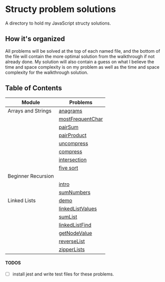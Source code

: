 # Structy problem solutions

A directory to hold my JavaScript structy solutions.

## How it's organized

All problems will be solved at the top of each named file, and the bottom of the file will contain the more optimal solution from the walkthrough if not already done. My solution will also contain a guess on what I believe the time and space complexity is on my problem as well as the time and space complexity for the walkthrough solution.

## Table of Contents

| Module             | Problems                                                    |
| ------------------ | ----------------------------------------------------------- |
| Arrays and Strings | [anagrams](./arrays-and-strings/anagrams.js)                |
|                    | [mostFrequentChar](./arrays-and-strings/mostFrquentChar.js) |
|                    | [pairSum](./arrays-and-strings/pairSum.js)                  |
|                    | [pairProduct](./arrays-and-strings//pairProduct.js)         |
|                    | [uncompress](./arrays-and-strings/uncompress.js)            |
|                    | [compress](./arrays-and-strings/compress.js)                |
|                    | [intersection](./arrays-and-strings/intersection.js)        |
|                    | [five sort](./arrays-and-strings/five-sort.js)              |
| Beginner Recursion |                                                             |
|                    | [intro](./recursion/)                                       |
|                    | [sumNumbers](./recursion/sumNumbers.js)                     |
| Linked Lists       | [demo](./linked-lists/demo.js)                              |
|                    | [linkedListValues](./linked-lists/linkedListValues.js)      |
|                    | [sumList](./linked-lists/sumList.js)                        |
|                    | [linkedListFind](./linked-lists/linkedListFind.js)          |
|                    | [getNodeValue](./linked-lists/getNodeValue.js)              |
|                    | [reverseList](./linked-lists/reverseList.js)                |
|                    | [zipperLists](./linked-lists/zipperLists.js)                |

#### TODOS

- [ ] install jest and write test files for these problems.

